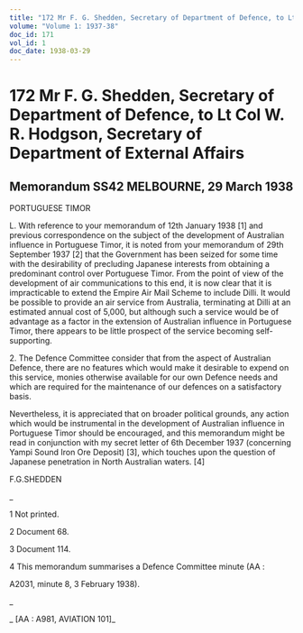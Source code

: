 ```yaml
---
title: "172 Mr F. G. Shedden, Secretary of Department of Defence, to Lt Col W. R. Hodgson, Secretary of Department of External Affairs"
volume: "Volume 1: 1937-38"
doc_id: 171
vol_id: 1
doc_date: 1938-03-29
---
```


# 172 Mr F. G. Shedden, Secretary of Department of Defence, to Lt Col W. R. Hodgson, Secretary of Department of External Affairs

## Memorandum SS42 MELBOURNE, 29 March 1938

PORTUGUESE TIMOR

L. With reference to your memorandum of 12th January 1938 [1] and previous correspondence on the subject of the development of Australian influence in Portuguese Timor, it is noted from your memorandum of 29th September 1937 [2] that the Government has been seized for some time with the desirability of precluding Japanese interests from obtaining a predominant control over Portuguese Timor. From the point of view of the development of air communications to this end, it is now clear that it is impracticable to extend the Empire Air Mail Scheme to include Dilli. It would be possible to provide an air service from Australia, terminating at Dilli at an estimated annual cost of 5,000, but although such a service would be of advantage as a factor in the extension of Australian influence in Portuguese Timor, there appears to be little prospect of the service becoming self-supporting.

2\. The Defence Committee consider that from the aspect of Australian Defence, there are no features which would make it desirable to expend on this service, monies otherwise available for our own Defence needs and which are required for the maintenance of our defences on a satisfactory basis.

Nevertheless, it is appreciated that on broader political grounds, any action which would be instrumental in the development of Australian influence in Portuguese Timor should be encouraged, and this memorandum might be read in conjunction with my secret letter of 6th December 1937 (concerning Yampi Sound Iron Ore Deposit) [3], which touches upon the question of Japanese penetration in North Australian waters. [4]

F.G.SHEDDEN

_

1 Not printed.

2 Document 68.

3 Document 114.

4 This memorandum summarises a Defence Committee minute (AA :

A2031, minute 8, 3 February 1938).

_

_ [AA : A981, AVIATION 101]_
